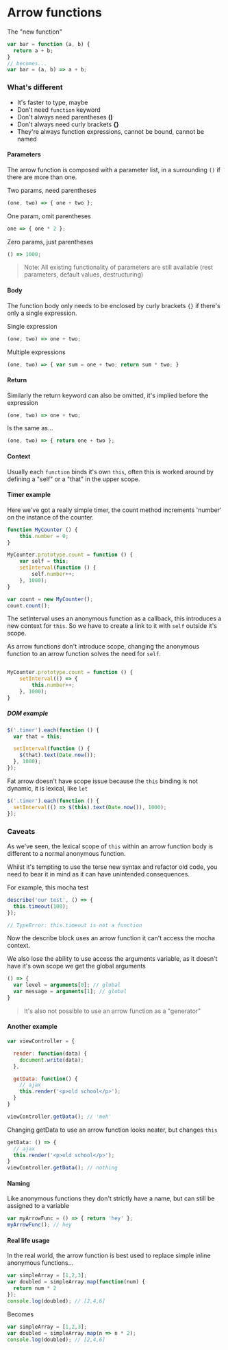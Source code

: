 # Arrow functions

The "new function"

```javascript
var bar = function (a, b) {
  return a + b;
}
// becomes...
var bar = (a, b) => a + b;
```

### What's different

- It's faster to type, maybe
- Don't need ```function``` keyword
- Don't always need parentheses **()**
- Don't always need curly brackets **{}**
- They're always function expressions, cannot be bound, cannot be named

#### Parameters
The arrow function is composed with a parameter list, in a surrounding ```()``` if there are more than one.

Two params, need parentheses
```javascript
(one, two) => { one + two };
```
One param, omit parentheses
```javascript
one => { one * 2 };
```
Zero params, just parentheses
```javascript
() => 1000;
```

> Note: All existing functionality of parameters are still available (rest parameters, default values, destructuring)

#### Body

The function body only needs to be enclosed by curly brackets ```{}``` if there's only a single expression.

Single expression
```javascript
(one, two) => one + two;
```

Multiple expressions
```javascript
(one, two) => { var sum = one + two; return sum * two; }
```

#### Return

Similarly the return keyword can also be omitted, it's implied before the expression
```javascript
(one, two) => one + two;
```
Is the same as...
```javascript
(one, two) => { return one + two };
```


#### Context

Usually each ```function``` binds it's own ```this```, often this is worked around by defining a "self" or a "that" in the upper scope.

#### Timer example

Here we've got a really simple timer, the count method increments 'number' on the instance of the counter.
```javascript
function MyCounter () {
    this.number = 0;
}

MyCounter.prototype.count = function () {
    var self = this;
    setInterval(function () {
        self.number++;
    }, 1000);
}

var count = new MyCounter();
count.count();
```

The setInterval uses an anonymous function as a callback, this introduces a new context for `this`. So we have to create a link to it with `self` outside it's scope.

As arrow functions don't introduce scope, changing the anonymous function to an arrow function solves the need for `self`.

```javascript

MyCounter.prototype.count = function () {
    setInterval(() => {
        this.number++;
    }, 1000);
}
```

##### DOM example

```javascript
$('.timer').each(function () {
  var that = this;

  setInterval(function () {
    $(that).text(Date.now());
  }, 1000);
});

```

Fat arrow doesn't have scope issue because the ```this``` binding is not dynamic, it is lexical, like ```let```

```javascript
$('.timer').each(function () {
  setInterval(() => $(this).text(Date.now()), 1000);
});
```

### Caveats

As we've seen, the lexical scope of ```this``` within an arrow function body is different to a normal anonymous function.

Whilst it's tempting to use the terse new syntax and refactor old code, you need to bear it in mind as it can have unintended consequences.

For example, this mocha test
```javascript
describe('our test', () => {
  this.timeout(100);
});

// TypeError: this.timeout is not a function
```

Now the describe block uses an arrow function it can't access the mocha context.

We also lose the ability to use access the arguments variable, as it doesn't have it's own scope we get the global arguments

```javascript
() => {
  var level = arguments[0]; // global
  var message = arguments[1]; // global
}
```

> It's also not possible to use an arrow function as a "generator"

#### Another example
```javascript
var viewController = {

  render: function(data) {
    document.write(data);
  },

  getData: function() {
    // ajax
    this.render('<p>old school</p>');
  }
}

viewController.getData(); // 'meh'
```

Changing getData to use an arrow function looks neater, but changes ```this```
```javascript
getData: () => {
  // ajax
  this.render('<p>old school</p>');
}
viewController.getData(); // nothing
```

#### Naming

Like anonymous functions they don't strictly have a name, but can still be assigned to a variable
```javascript
var myArrowFunc = () => { return 'hey' };
myArrowFunc(); // hey
```

#### Real life usage

In the real world, the arrow function is best used to replace simple inline anonymous functions...

```javascript
var simpleArray = [1,2,3];
var doubled = simpleArray.map(function(num) {
  return num * 2
});
console.log(doubled); // [2,4,6]
```

Becomes

```javascript
var simpleArray = [1,2,3];
var doubled = simpleArray.map(n => n * 2);
console.log(doubled); // [2,4,6]
```
